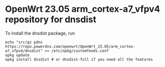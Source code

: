 OpenWrt 23.05 arm_cortex-a7_vfpv4 repository for dnsdist
========

To install the dnsdist package, run

```
echo "src/gz pdns https://repo.powerdns.com/openwrt/OpenWrt_23.05/arm_cortex-a7_vfpv4/dnsdist" >> /etc/opkg/customfeeds.conf
opkg update
opkg install dnsdist # or dnsdist-full if you need all the features
```
